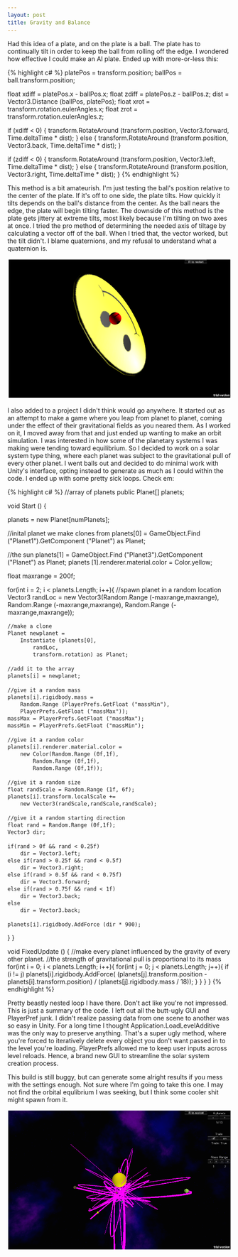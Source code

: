 ```yaml
---
layout: post
title: Gravity and Balance
---
```


Had this idea of a plate, and on the plate is a ball. The plate has to continually tilt in order to keep the ball from rolling off the edge. I wondered how effective I could make an AI plate. Ended up with more-or-less this:


{% highlight c# %}
platePos = transform.position;
ballPos = ball.transform.position;

float xdiff = platePos.x - ballPos.x;
float zdiff = platePos.z - ballPos.z;
dist = Vector3.Distance (ballPos, platePos);
float xrot = transform.rotation.eulerAngles.x;
float zrot = transform.rotation.eulerAngles.z;

if (xdiff < 0) {
	transform.RotateAround (transform.position, 
	Vector3.forward, 
	Time.deltaTime * dist);
} else {
	transform.RotateAround (transform.position, 
	Vector3.back, 
	Time.deltaTime * dist);
}

if (zdiff < 0) {
	transform.RotateAround (transform.position, 
	Vector3.left, 
	Time.deltaTime * dist);
} else {
	transform.RotateAround (transform.position, 
	Vector3.right, 
	Time.deltaTime * dist);
}
{% endhighlight %}

This method is a bit amateurish. I'm just testing the ball's position relative to the center of the plate. If it's off to one side, the plate tilts. How quickly it tilts depends on the ball's distance from the center. As the ball nears the edge, the plate will begin tilting faster. The downside of this method is the plate gets jittery at extreme tilts, most likely because I'm tilting on two axes at once. I tried the pro method of determining the needed axis of tiltage by calculating a vector off of the ball. When I tried that, the vector worked, but the tilt didn't. I blame quaternions, and my refusal to understand what a quaternion is.

<a href="https://rawgit.com/apiotrow/UnityExperiments/master/balance/balance.html"><img src="/assets/2014-08-19/balancesc.png"></a>


I also added to a project I didn't think would go anywhere. It started out as an attempt to make a game where you leap from planet to planet, coming under the effect of their gravitational fields as you neared them. As I worked on it, I moved away from that and just ended up wanting to make an orbit simulation. I was interested in how some of the planetary systems I was making were tending toward equilibrium. So I decided to work on a solar system type thing, where each planet was subject to the gravitational pull of every other planet. I went balls out and decided to do minimal work with Unity's interface, opting instead to generate as much as I could within the code. I ended up with some pretty sick loops. Check em:


{% highlight c# %}
//array of planets
public Planet[] planets;
	
void Start () {	

planets = new Planet[numPlanets];

//inital planet we make clones from
planets[0] = 
	GameObject.Find ("Planet1").GetComponent ("Planet") as Planet;

//the sun
planets[1] = 
	GameObject.Find ("Planet3").GetComponent ("Planet") as Planet;
planets [1].renderer.material.color = Color.yellow;

float maxrange = 200f;

for(int i = 2; i < planets.Length; i++){
	//spawn planet in a random location
	Vector3 randLoc = 
		new Vector3(Random.Range (-maxrange,maxrange), 
			Random.Range (-maxrange,maxrange), 
			Random.Range (-maxrange,maxrange));

	//make a clone
	Planet newplanet = 
		Instantiate (planets[0], 
			randLoc, 
			transform.rotation) as Planet;
		
	//add it to the array
	planets[i] = newplanet;

	//give it a random mass
	planets[i].rigidbody.mass = 
		Random.Range (PlayerPrefs.GetFloat ("massMin"), 
		PlayerPrefs.GetFloat ("massMax"));
	massMax = PlayerPrefs.GetFloat ("massMax");
	massMin = PlayerPrefs.GetFloat ("massMin");

	//give it a random color
	planets[i].renderer.material.color = 
		new Color(Random.Range (0f,1f),
			Random.Range (0f,1f),
			Random.Range (0f,1f));

	//give it a random size
	float randScale = Random.Range (1f, 6f);
	planets[i].transform.localScale += 
		new Vector3(randScale,randScale,randScale);

	//give it a random starting direction
	float rand = Random.Range (0f,1f);
	Vector3 dir;
			
	if(rand > 0f && rand < 0.25f)
		dir = Vector3.left;
	else if(rand > 0.25f && rand < 0.5f)
		dir = Vector3.right;
	else if(rand > 0.5f && rand < 0.75f)
		dir = Vector3.forward;
	else if(rand > 0.75f && rand < 1f)
		dir = Vector3.back;
	else
		dir = Vector3.back;
			
	planets[i].rigidbody.AddForce (dir * 900);
}
}

void FixedUpdate () {
//make every planet influenced by the gravity of every other planet.
//the strength of gravitational pull is proportional to its mass
for(int i = 0; i < planets.Length; i++){
	for(int j = 0; j < planets.Length; j++){
		if (i != j)
			planets[i].rigidbody.AddForce(
			(planets[j].transform.position 
			- planets[i].transform.position) 
			 / (planets[j].rigidbody.mass / 18));
		}
	}
}
}
{% endhighlight %}

Pretty beastly nested loop I have there. Don't act like you're not impressed. This is just a summary of the code. I left out all the butt-ugly GUI and PlayerPref junk. I didn't realize passing data from one scene to another was so easy in Unity. For a long time I thought Application.LoadLevelAdditive was the only way to preserve anything. That's a super ugly method, where you're forced to iteratively delete every object you don't want passed in to the level you're loading. PlayerPrefs allowed me to keep user inputs across level reloads. Hence, a brand new GUI to streamline the solar system creation process.

This build is still buggy, but can generate some alright results if you mess with the settings enough. Not sure where I'm going to take this one. I may not find the orbital equlibrium I was seeking, but I think some cooler shit might spawn from it.

<a href="https://rawgit.com/apiotrow/UnityExperiments/master/gravity/gravity.html"><img src="/assets/2014-08-19/orbitsc.png"></a>
